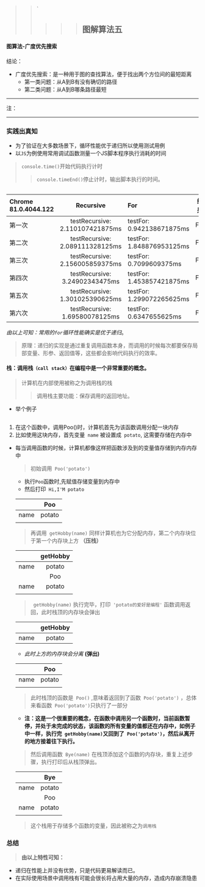 > > `
> >
> > > > > ## 图解算法五
#### 图算法-广度优先搜索
 结论：
 * 广度优先搜索：是一种用于图的查找算法，便于找出两个方位间的最短距离
    * 第一类问题：从A到B有没有确切的路径
    * 第二类问题：从A到B哪条路径最短
 * ****

注：
***
   ### 实践出真知
- 为了验证在大多数场景下，循环性能优于递归所以使用测试用例
- 以`JS`为例使用常用调试函数测量一个JS脚本程序执行消耗的时间
> `console.time()`开始代码执行计时
>>`console.timeEnd()`停止计时，输出脚本执行的时间。

```

```
  | Chrome 81.0.4044.122     |     Recursive  | For           |             结果             
  | :---------| :------------:| :-------------| :----------------------------: 
  | 第一次    | testRecursive: 2.110107421875ms| testFor: 0.942138671875ms |For                            
  | 第二次    | testRecursive: 2.089111328125ms|testFor: 1.848876953125ms  | For
  | 第三次    | testRecursive: 2.156005859375ms| testFor: 0.7099609375ms   |For                            
  | 第四次    | testRecursive: 3.24902343475ms  | testFor: 1.453857421875ms |For 
  | 第五次    | testRecursive: 1.301025390625ms| testFor: 1.299072265625ms |For               
  | 第六次    | testRecursive: 1.69580078125ms | testFor: 0.6347655625ms    | For                    
*由以上可知：常用的`for`循环性能确实是优于递归*。

>原理：递归的实现是通过重复调用函数本身，而调用的时候每次都要保存局部变量、形参、返回值等，这些都会影响代码执行的效率。
#### **栈**：调用栈`（call stack）`在编程中是一个非常重要的概念。
  >  计算机在内部使用被称之为调用栈的栈
  >> 调用栈主要功能：保存调用的返回地址。
  - 举个例子
  ```
  ```
  1. 在这个函数中，调用Poo()时，计算机首先为该函数调用分配一块内存
  2. 比如使用这块内存，首先变量` name` 被设置成` potato`, 这需要存储在内存中
- 每当调用函数的时候，计算机都像这样把函数涉及到的变量值存储到内存内存中
   > 初始调用` Poo('potato')`
    - 执行`Poo`函数时,先赋值存储变量到内存中
    - 然后打印` Hi,I'M potato` 

  |    |   Poo  |                      
  | :---------:| :------------:| 
  |   name     |  potato|     
  | | | 
   > 再调用` getHobby(name)` 同样计算机也为它分配内存，第二个内存块位于第一个内存块上方 **（压栈）**


    |    |   getHobby  |                      
    | :---------:| :------------:| 
    |   name     |  potato|     
    |    |   Poo  |                      
    |   name     |  potato|     
    | | | 
   > ` getHobby(name)` 执行完毕，打印` 'potato的爱好是编程'` 函数调用返回，此时栈顶的内存块会弹出
   
    |    |   getHobby  |                      
    | :---------:| :------------:| 
    |   name     |  potato|    
  - *此时上方的内存块会分离* **(弹出)**

  |    |   Poo  |                      
  | :---------:| :------------:| 
  |   name     |  potato|     
  | | | 
     > 此时栈顶的函数是` Poo()` ,意味着返回到了函数` Poo('potato')` ，总体来看函数` Poo('potato')`只执行了一部分                      
  - **注：这是一个很重要的概念，在函数中调用另一个函数时，当前函数暂停，并处于未完成的状态，该函数的所有变量的值都还在内存中，如例子中一样，执行完` getHobby(name)`又回到了` Poo('potato')`，然后从离开的地方接着往下执行。**
   > 然后调用函数` Bye(name)` 在栈顶添加这个函数的内存块，重复上述步骤，执行打印后从栈顶弹出。

    |    |   Bye  |                      
    | :---------:| :------------:| 
    |   name     |  potato|     
    |    |   Poo  |                      
    |   name     |  potato|     
    | | | 
   > 这个栈用于存储多个函数的变量，因此被称之为`调用栈`
### 总结
> **由以上特性可知：**

-  递归在性能上并没有优势，只是代码更易解读而已。
-  在实际使用场景中调用栈有可能会很长将占用大量的内存，造成内存崩溃隐患